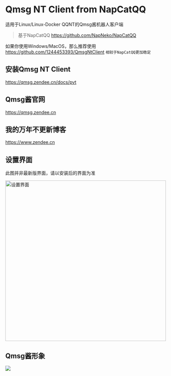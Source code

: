 # Qmsg NT Client from NapCatQQ
适用于Linux/Linux-Docker QQNT的Qmsg酱机器人客户端
> 基于NapCatQQ
> https://github.com/NapNeko/NapCatQQ

如果你使用Windows/MacOS，那么推荐使用 https://github.com/1244453393/QmsgNtClient `相较于NapCatQQ更加稳定`
## 安装Qmsg NT Client
https://qmsg.zendee.cn/docs/pvt
## Qmsg酱官网
https://qmsg.zendee.cn
## 我的万年不更新博客
https://www.zendee.cn
## 设置界面
此图并非最新版界面，请以安装后的界面为准

<img src="./doc/image/setting.png" width="500px" alt="设置界面"/>

## Qmsg酱形象
<img src="https://qmsg.zendee.cn/img/icon.png">
